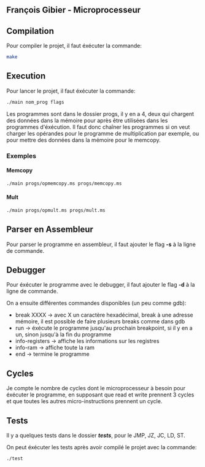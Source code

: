 ## François Gibier - Microprocesseur

## Compilation

Pour compiler le projet, il faut éxécuter la commande:
```bash
make
```

## Execution

Pour lancer le projet, il faut éxécuter la commande:
```bash
./main nom_prog flags
```
Les programmes sont dans le dossier progs, il y en a 4, deux qui chargent des données dans la mémoire pour après être utilisées dans les programmes d'éxécution. Il faut donc chaîner les programmes si on veut charger les opérandes pour le programme de multiplication par exemple, ou pour mettre des données dans la mémoire pour le memcopy.

### Exemples

#### Memcopy
```bash
./main progs/opmemcopy.ms progs/memcopy.ms
```

#### Mult
```bash
./main progs/opmult.ms progs/mult.ms
```

## Parser en Assembleur

Pour parser le programme en assembleur, il faut ajouter le flag **-s** à la ligne de commande.

## Debugger

Pour éxécuter le programme avec le debugger, il faut ajouter le flag **-d** à la ligne de commande.

On a ensuite différentes commandes disponibles (un peu comme gdb):
- break XXXX -> avec X un caractère hexadécimal, break à une adresse mémoire, il est possible de faire plusieurs breaks comme dans gdb
- run -> éxécute le programme jusqu'au prochain breakpoint, si il y en a un, sinon jusqu'à la fin du programme
- info-registers -> affiche les informations sur les registres
- info-ram -> affiche toute la ram
- end -> termine le programme

## Cycles

Je compte le nombre de cycles dont le microprocesseur à besoin pour éxécuter le programme, en supposant que read et write prennent 3 cycles et que toutes les autres micro-instructions prennent un cycle.

## Tests

Il y a quelques tests dans le dossier ***tests***, pour le JMP, JZ, JC, LD, ST.

On peut éxécuter les tests après avoir compilé le projet avec la commande:
```bash
./test
```